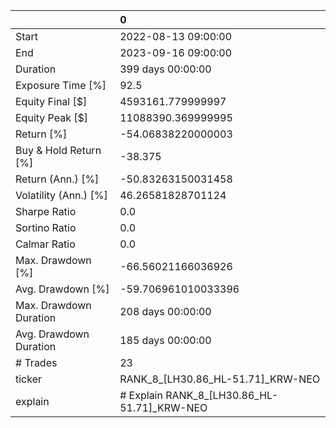 |                        | 0                                           |
|:-----------------------|:--------------------------------------------|
| Start                  | 2022-08-13 09:00:00                         |
| End                    | 2023-09-16 09:00:00                         |
| Duration               | 399 days 00:00:00                           |
| Exposure Time [%]      | 92.5                                        |
| Equity Final [$]       | 4593161.779999997                           |
| Equity Peak [$]        | 11088390.369999995                          |
| Return [%]             | -54.06838220000003                          |
| Buy & Hold Return [%]  | -38.375                                     |
| Return (Ann.) [%]      | -50.83263150031458                          |
| Volatility (Ann.) [%]  | 46.26581828701124                           |
| Sharpe Ratio           | 0.0                                         |
| Sortino Ratio          | 0.0                                         |
| Calmar Ratio           | 0.0                                         |
| Max. Drawdown [%]      | -66.56021166036926                          |
| Avg. Drawdown [%]      | -59.706961010033396                         |
| Max. Drawdown Duration | 208 days 00:00:00                           |
| Avg. Drawdown Duration | 185 days 00:00:00                           |
| # Trades               | 23                                          |
| ticker                 | RANK_8_[LH30.86_HL-51.71]_KRW-NEO           |
| explain                | # Explain RANK_8_[LH30.86_HL-51.71]_KRW-NEO |
